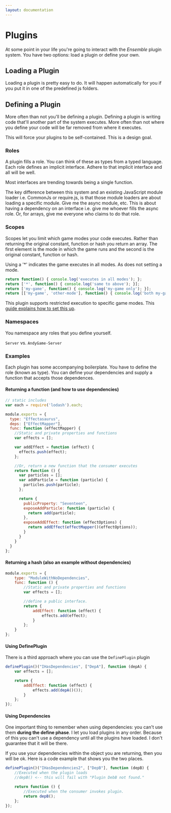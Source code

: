 ```yaml
---
layout: documentation
---
```


# Plugins
At some point in your life you're going to interact with the *Ensemble* plugin system. You have two options: load a plugin or define your own.

## Loading a Plugin
Loading a plugin is pretty easy to do. It will happen automatically for you if you put it in one of the predefined js folders.

## Defining a Plugin
More often than not you'll be defining a plugin. Defining a plugin is writing code that'll another part of the system executes. More often than not where you define your code will be far removed from where it executes.

This will force your plugins to be self-contained. This is a design goal.

### Roles
A plugin fills a role. You can think of these as types from a typed language. Each role defines an implicit interface. Adhere to that implicit interface and all will be well.

Most interfaces are trending towards being a single function.

The key difference between this system and an existing JavaScript module loader i.e. CommonJs or require.js, is that those module loaders are about loading a specific module. Give me the async module, etc. This is about having a dependency on an interface i.e. give me whoever fills the async role. Or, for arrays, give me everyone who claims to do that role.

### Scopes
Scopes let you limit which game modes your code executes. Rather than returning the original constant, function or hash you return an array. The first element is the mode in which the game runs and the second is the original constant, function or hash.

Using a '*' indicates the game executes in all modes. As does not setting a mode.

~~~javascript
return function() { console.log('executes in all modes'); };
return ['*', function() { console.log('same to above'); }];
return ['my-game', function() { console.log('my-game only'); }];
return [['my-game', 'other-mode'], function() { console.log('both my-game and other-mode only'); }];
~~~

This plugin supports restricted execution to specific game modes. This [guide explains how to set this up](/docs/guides/restricted-execution.html).

### Namespaces

You namespace any roles that you define yourself.

`Server` vs. `AndyGame-Server`

### Examples

Each plugin has some accompanying boilerplate. You have to define the role (known as type). You can define your dependencies and supply a function that accepts those dependences.


#### Returning a function (and how to use dependencies)

~~~ javascript
// static includes
var each = require('lodash').each;

module.exports = {
  type: "Effectasaurus",
  deps: ["EffectMapper"],
  func: function (effectMapper) {
    //Static and private properties and functions
    var effects = [];

    var addEffect = function (effect) {
      effects.push(effect);
    };

    //Or, return a new function that the consumer executes
    return function () {
      var particles = [];
      var addParticle = function (particle) {
        particles.push(particle);
      };

      return {
        publicProperty: "Seventeen",
        exposeAddParticle: function (particle) {
          return add(particle);
        },
        exposeAddEffect: function (effectOptions) {
          return addEffect(effectMapper()(effectOptions));
        }
      }
    }
  }
};
~~~

#### Returning a hash (also an example without dependencies)

~~~ javascript
module.exports = {
    type: "ModuleWithNoDependencies",
    func: function () {
        //Static and private properties and functions
        var effects = [];

        //define a public interface.
        return {
            addEffect: function (effect) {
                effects.add(effect);
            }
        };
    }
};
~~~

#### Using DefinePlugin

There is a third approach where you can use the `DefinePlugin` plugin

~~~ javascript
definePlugin()("IHasDependencies", ["DepA"], function (depA) {
    var effects = [];

    return {
        addEffect: function (effect) {
            effects.add(depA()());
        }
    };
});
~~~

#### Using Dependencies
One important thing to remember when using dependencies: you can't use them **during the define phase**. I let you load plugins in any order. Because of this you can't use a dependency until all the plugins have loaded. I don't guarantee that it will be there.

If you use your dependencies within the object you are returning, then you will be ok. Here is a code example that shows you the two places.

~~~ javascript
definePlugin()("IHasDependencies2", ["DepB"], function (depB) {
    //Executed when the plugin loads
    //depB() <-- this will fail with "Plugin DebB not found."

    return function () {
        //Executed when the consumer invokes plugin.
        return depB();
    };
});
~~~